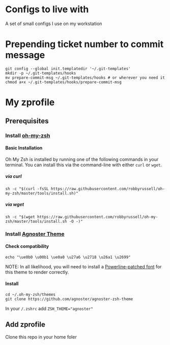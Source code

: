 # Configs to live with

A set of small configs I use on my workstation

# Prepending ticket number to commit message

```
git config --global init.templatedir '~/.git-templates'
mkdir -p ~/.git-templates/hooks
mv prepare-commit-msg ~/.git-templates/hooks # or wherever you need it
chmod a+x ~/.git-templates/hooks/prepare-commit-msg
```


# My zprofile

## Prerequisites

### Install [oh-my-zsh](https://github.com/robbyrussell/oh-my-zsh)

#### Basic Installation

Oh My Zsh is installed by running one of the following commands in your terminal. You can install this via the command-line with either `curl` or `wget`.

##### via curl

```shell
sh -c "$(curl -fsSL https://raw.githubusercontent.com/robbyrussell/oh-my-zsh/master/tools/install.sh)"
```

##### via wget

```shell
sh -c "$(wget https://raw.githubusercontent.com/robbyrussell/oh-my-zsh/master/tools/install.sh -O -)"
```

### Install [Agnoster Theme](https://github.com/agnoster/agnoster-zsh-theme)


#### Check compatibility
`echo "\ue0b0 \u00b1 \ue0a0 \u27a6 \u2718 \u26a1 \u2699"`

NOTE: In all likelihood, you will need to install a [Powerline-patched font](https://github.com/powerline/fonts) for this theme to render correctly.



#### Install

```
cd ~/.oh-my-zsh/themes
git clone https://github.com/agnoster/agnoster-zsh-theme
```

In your `/.zshrc` add `ZSH_THEME="agnoster"`


## Add zprofile

Clone this repo in your home foler
